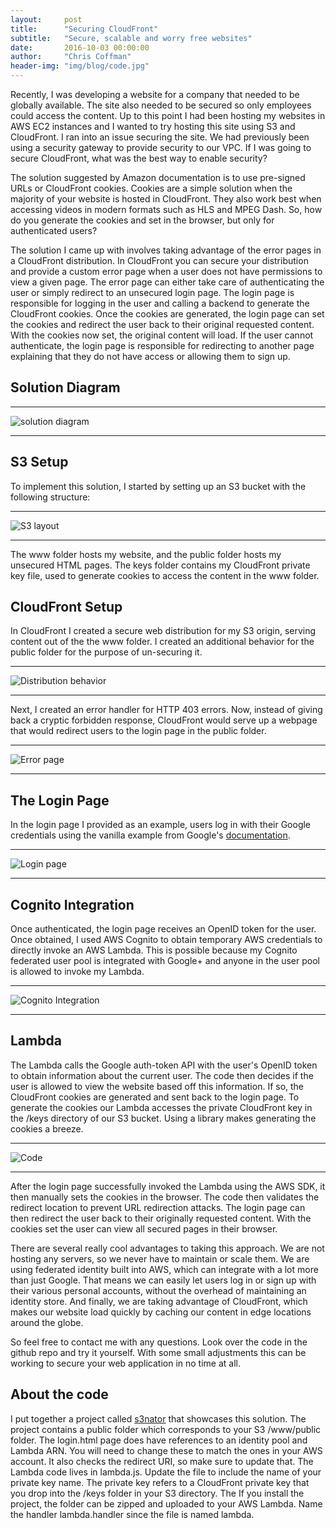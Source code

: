 ```yaml
---
layout:     post
title:      "Securing CloudFront"
subtitle:   "Secure, scalable and worry free websites"
date:       2016-10-03 00:00:00
author:     "Chris Coffman"
header-img: "img/blog/code.jpg"
---
```


Recently, I was developing a website for a company that needed to be globally available. The site also needed to be secured so only employees could access the content. Up to this point I had been hosting my websites in AWS EC2 instances and I wanted to try hosting this site using S3 and CloudFront. I ran into an issue securing the site. We had previously been using a security gateway to provide security to our VPC. If I was going to secure CloudFront, what was the best way to enable security?

The solution suggested by Amazon documentation is to use pre-signed URLs or CloudFront cookies. Cookies are a simple solution when the majority of your website is hosted in CloudFront. They also work best when accessing videos in modern formats such as HLS and MPEG Dash. So, how do you generate the cookies and set in the browser, but only for authenticated users?

The solution I came up with involves taking advantage of the error pages in a CloudFront distribution. In CloudFront you can secure your distribution and provide a custom error page when a user does not have permissions to view a given page. The error page can either take care of authenticating the user or simply redirect to an unsecured login page. The login page is responsible for logging in the user and calling a backend to generate the CloudFront cookies. Once the cookies are generated, the login page can set the cookies and redirect the user back to their original requested content. With the cookies now set, the original content will load. If the user cannot authenticate, the login page is responsible for redirecting to another page explaining that they do not have access or allowing them to sign up.

## Solution Diagram

---

![solution diagram](/img/blog/2016-10-03-cloudfront-security/flow.jpg)

---

## S3 Setup

To implement this solution, I started by setting up an S3 bucket with the following structure:

---

![S3 layout](/img/blog/2016-10-03-cloudfront-security/heirarchy.jpg)

---

The www folder hosts my website, and the public folder hosts my unsecured HTML pages. The keys folder contains my CloudFront private key file, used to generate cookies to access the content in the www folder.

## CloudFront Setup

In CloudFront I created a secure web distribution for my S3 origin, serving content out of the the www folder. I created an additional behavior for the public folder for the purpose of un-securing it.

---

![Distribution behavior](/img/blog/2016-10-03-cloudfront-security/behaviors.jpg)

---

Next, I created an error handler for HTTP 403 errors. Now, instead of giving back a cryptic forbidden response, CloudFront would serve up a webpage that would redirect users to the login page in the public folder.

---

![Error page](/img/blog/2016-10-03-cloudfront-security/error_pages.jpg)

---

## The Login Page

In the login page I provided as an example, users log in with their Google credentials using the vanilla example from Google's [documentation]( https://developers.google.com/identity/sign-in/web/).

---

![Login page](/img/blog/2016-10-03-cloudfront-security/login.jpg)

---

## Cognito Integration

Once authenticated, the login page receives an OpenID token for the user. Once obtained, I used AWS Cognito to obtain temporary AWS credentials to directly invoke an AWS Lambda. This is possible because my Cognito federated user pool is integrated with Google+ and anyone in the user pool is allowed to invoke my Lambda.

---

![Cognito Integration](/img/blog/2016-10-03-cloudfront-security/auth_providers.jpg)

---

## Lambda

The Lambda calls the Google auth-token API with the user's OpenID token to obtain information about the current user. The code then decides if the user is allowed to view the website based off this information. If so, the CloudFront cookies are generated and sent back to the login page. To generate the cookies our Lambda accesses the private CloudFront key in the /keys directory of our S3 bucket. Using a library makes generating the cookies a breeze.

---

![Code](/img/blog/2016-10-03-cloudfront-security/code.jpg)

---

After the login page successfully invoked the Lambda using the AWS SDK, it then manually sets the cookies in the browser. The code then validates the redirect location to prevent URL redirection attacks. The login page can then redirect the user back to their originally requested content. With the cookies set the user can view all secured pages in their browser.

There are several really cool advantages to taking this approach. We are not hosting any servers, so we never have to maintain or scale them. We are using federated identity built into AWS, which can integrate with a lot more than just Google. That means we can easily let users log in or sign up with their various personal accounts, without the overhead of maintaining an identity store. And finally, we are taking advantage of CloudFront, which makes our website load quickly by caching our content in edge locations around the globe.

So feel free to contact me with any questions. Look over the code in the github repo and try it yourself. With some small adjustments this can be working to secure your web application in no time at all.

## About the code

I put together a project called [s3nator](https://github.com/ocelotconsulting/s3nator) that showcases this solution. The project contains a public folder which corresponds to your S3 /www/public folder. The login.html page does have references to an identity pool and Lambda ARN. You will need to change these to match the ones in your AWS account. It also checks the redirect URI, so make sure to update that. The Lambda code lives in lambda.js. Update the file to include the name of your private key name. The private key refers to a CloudFront private key that you drop into the /keys folder in your S3 directory. The If you install the project, the folder can be zipped and uploaded to your AWS Lambda. Name the handler lambda.handler since the file is named lambda.
